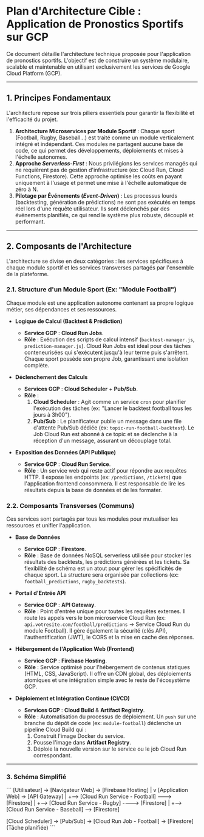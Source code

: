 # Plan d'Architecture Cible : Application de Pronostics Sportifs sur GCP

Ce document détaille l'architecture technique proposée pour l'application de pronostics sportifs. L'objectif est de construire un système modulaire, scalable et maintenable en utilisant exclusivement les services de Google Cloud Platform (GCP).

---

## 1. Principes Fondamentaux

L'architecture repose sur trois piliers essentiels pour garantir la flexibilité et l'efficacité du projet.

1.  **Architecture Microservices par Module Sportif** : Chaque sport (Football, Rugby, Baseball...) est traité comme un module verticalement intégré et indépendant. Ces modules ne partagent aucune base de code, ce qui permet des développements, déploiements et mises à l'échelle autonomes.
2.  **Approche *Serverless-First*** : Nous privilégions les services managés qui ne requièrent pas de gestion d'infrastructure (ex: Cloud Run, Cloud Functions, Firestore). Cette approche optimise les coûts en payant uniquement à l'usage et permet une mise à l'échelle automatique de zéro à N.
3.  **Pilotage par Événements (*Event-Driven*)** : Les processus lourds (backtesting, génération de prédictions) ne sont pas exécutés en temps réel lors d'une requête utilisateur. Ils sont déclenchés par des événements planifiés, ce qui rend le système plus robuste, découplé et performant.

---

## 2. Composants de l'Architecture

L'architecture se divise en deux catégories : les services spécifiques à chaque module sportif et les services transverses partagés par l'ensemble de la plateforme.

### 2.1. Structure d'un Module Sport (Ex: "Module Football")

Chaque module est une application autonome contenant sa propre logique métier, ses dépendances et ses ressources.

* **Logique de Calcul (Backtest & Prédiction)**
    * **Service GCP** : **Cloud Run Jobs**.
    * **Rôle** : Exécution des scripts de calcul intensif (`backtest-manager.js`, `prediction-manager.js`). Cloud Run Jobs est idéal pour des tâches conteneurisées qui s'exécutent jusqu'à leur terme puis s'arrêtent. Chaque sport possède son propre Job, garantissant une isolation complète.

* **Déclenchement des Calculs**
    * **Services GCP** : **Cloud Scheduler** + **Pub/Sub**.
    * **Rôle** :
        1.  **Cloud Scheduler** : Agit comme un service `cron` pour planifier l'exécution des tâches (ex: "Lancer le backtest football tous les jours à 3h00").
        2.  **Pub/Sub** : Le planificateur publie un message dans une file d'attente Pub/Sub dédiée (ex: `topic-run-football-backtest`). Le Job Cloud Run est abonné à ce topic et se déclenche à la réception d'un message, assurant un découplage total.

* **Exposition des Données (API Publique)**
    * **Service GCP** : **Cloud Run Service**.
    * **Rôle** : Un service web qui reste actif pour répondre aux requêtes HTTP. Il expose les endpoints (ex: `/predictions`, `/tickets`) que l'application frontend consommera. Il est responsable de lire les résultats depuis la base de données et de les formater.

### 2.2. Composants Transverses (Communs)

Ces services sont partagés par tous les modules pour mutualiser les ressources et unifier l'application.

* **Base de Données**
    * **Service GCP** : **Firestore**.
    * **Rôle** : Base de données NoSQL serverless utilisée pour stocker les résultats des backtests, les prédictions générées et les tickets. Sa flexibilité de schéma est un atout pour gérer les spécificités de chaque sport. La structure sera organisée par collections (ex: `football_predictions`, `rugby_backtests`).

* **Portail d'Entrée API**
    * **Service GCP** : **API Gateway**.
    * **Rôle** : Point d'entrée unique pour toutes les requêtes externes. Il route les appels vers le bon microservice Cloud Run (ex: `api.votresite.com/football/predictions` -> Service Cloud Run du module Football). Il gère également la sécurité (clés API), l'authentification (JWT), le CORS et la mise en cache des réponses.

* **Hébergement de l'Application Web (Frontend)**
    * **Service GCP** : **Firebase Hosting**.
    * **Rôle** : Service optimisé pour l'hébergement de contenus statiques (HTML, CSS, JavaScript). Il offre un CDN global, des déploiements atomiques et une intégration simple avec le reste de l'écosystème GCP.

* **Déploiement et Intégration Continue (CI/CD)**
    * **Services GCP** : **Cloud Build** & **Artifact Registry**.
    * **Rôle** : Automatisation du processus de déploiement. Un `push` sur une branche du dépôt de code (ex: `module-football`) déclenche un pipeline Cloud Build qui :
        1.  Construit l'image Docker du service.
        2.  Pousse l'image dans **Artifact Registry**.
        3.  Déploie la nouvelle version sur le service ou le job Cloud Run correspondant.

---

### 3. Schéma Simplifié

\`\`\`
[Utilisateur] -> [Navigateur Web] -> [Firebase Hosting]
      |
      v
[Application Web] -> [API Gateway]
      |
      +--> [Cloud Run Service - Football] ---> [Firestore]
      |
      +--> [Cloud Run Service - Rugby] ----> [Firestore]
      |
      +--> [Cloud Run Service - Baseball] --> [Firestore]


[Cloud Scheduler] -> [Pub/Sub] -> [Cloud Run Job - Football] -> [Firestore]
(Tâche planifiée)
\`\`\`
